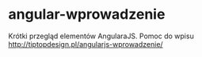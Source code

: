 # angular-wprowadzenie
Krótki przegląd elementów AngularaJS. Pomoc do wpisu http://tiptopdesign.pl/angularjs-wprowadzenie/
